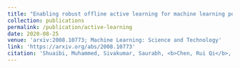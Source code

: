 ```yaml
---
title: "Enabling robust offline active learning for machine learning potentials using simple physics-based priors"
collection: publications
permalink: /publication/active-learning
date: 2020-08-25
venue: 'arxiv:2008.10773; Machine Learning: Science and Technology'
link: 'https://arxiv.org/abs/2008.10773'
citation: 'Shuaibi, Muhammed, Sivakumar, Saurabh, <b>Chen, Rui Qi</b>, and Ulissi, W. Zachary.  Enabling robust offline  active  learning  for  machine  learning  potentials  using  simple  physics-based  priors. <i>arXivpreprint arXiv:2008.10773</i>'
---
```

